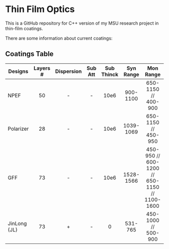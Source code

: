 # Thin Film Optics

This is a GitHub repository for C++ version of my MSU research project in thin-film coatings.

There are some information about current coatings:

## Coatings Table

| Designs      |Layers #| Dispersion |Sub Att|Sub Thinck|  Syn Range | Mon Range  | Syn Angle | Mon Angle |
| -------------|:------:| :---------:|:----:|:--------:|:----------:|:----------:|:---:|:---:|
| NPEF         | 50     |      -     |   -  |   10e6   |  900-1100  |650-1150 // 400-900|45|0|
| Polarizer    | 28     |      -     |   -  |   10e6   | 1039-1069  |650-1150 // 450-950|55.6|0|
| GFF          | 73     |      -     |   -  |   10e6   | 1528-1566  |450-950 // 600-1200 // 650-1150 // 1100-1600 |0|0|
| JinLong (JL) | 73     |      +     |   -  |    0     |  531-765   |450-1000 // 500-900 |0|0|
